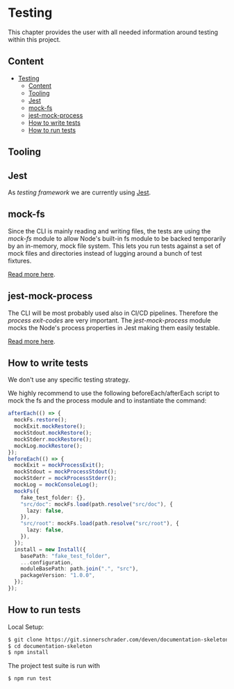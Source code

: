 # Testing

This chapter provides the user with all needed information around testing within this project.

## Content

- [Testing](#testing)
  - [Content](#content)
  - [Tooling](#tooling)
  - [Jest](#jest)
  - [mock-fs](#mock-fs)
  - [jest-mock-process](#jest-mock-process)
  - [How to write tests](#how-to-write-tests)
  - [How to run tests](#how-to-run-tests)

## Tooling

## Jest

As _testing framework_ we are currently using [Jest](https://jestjs.io/).

## mock-fs

Since the CLI is mainly reading and writing files, the tests are using the _mock-fs_ module to allow Node's built-in fs module to be backed temporarily by an in-memory, mock file system.
This lets you run tests against a set of mock files and directories instead of lugging around a bunch of test fixtures.

[Read more here](https://github.com/tschaub/mock-fs).

## jest-mock-process

The CLI will be most probably used also in CI/CD pipelines. Therefore the _process exit-codes_ are very important.
The _jest-mock-process_ module mocks the Node's process properties in Jest making them easily testable.

[Read more here](https://github.com/EpicEric/jest-mock-process#readme).

## How to write tests

We don't use any specific testing strategy.

We highly recommend to use the following beforeEach/afterEach script to mock the fs and the process module and to instantiate the command:

```ts
afterEach(() => {
  mockFs.restore();
  mockExit.mockRestore();
  mockStdout.mockRestore();
  mockStderr.mockRestore();
  mockLog.mockRestore();
});
beforeEach(() => {
  mockExit = mockProcessExit();
  mockStdout = mockProcessStdout();
  mockStderr = mockProcessStderr();
  mockLog = mockConsoleLog();
  mockFs({
    fake_test_folder: {},
    "src/doc": mockFs.load(path.resolve("src/doc"), {
      lazy: false,
    }),
    "src/root": mockFs.load(path.resolve("src/root"), {
      lazy: false,
    }),
  });
  install = new Install({
    basePath: "fake_test_folder",
    ...configuration,
    moduleBasePath: path.join(".", "src"),
    packageVersion: "1.0.0",
  });
});
```

## How to run tests

Local Setup:

```sh
$ git clone https://git.sinnerschrader.com/deven/documentation-skeleton.git
$ cd documentation-skeleton
$ npm install
```

The project test suite is run with

```sh
$ npm run test
```
